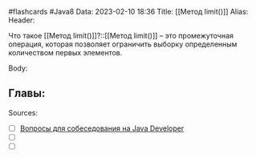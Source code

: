 #flashcards #Java8 
Data: 2023-02-10 18:36
Title: [[Метод limit()]]
Alias:
Header:

Что такое [[Метод limit()]]?::[[Метод limit()]] – это промежуточная операция, которая позволяет ограничить выборку определенным количеством первых элементов.
<!--SR:!2023-03-14,3,130-->



Body:





Главы:
-


Sources:
- [ ] [Вопросы для собеседования на Java Developer](https://github.com/enhorse/java-interview/blob/master/README.md#%D0%9E%D0%9E%D0%9F)
- [ ] []()
- [ ] []()
